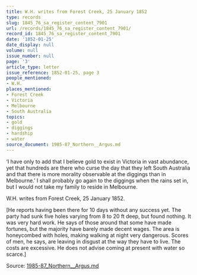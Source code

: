 ```yaml
---
title: W.H. writes from Forest Creek, 25 January 1852
type: records
slug: 1845_76_sa_register_content_7901
url: /records/1845_76_sa_register_content_7901/
record_id: 1845_76_sa_register_content_7901
date: '1852-01-25'
date_display: null
volume: null
issue_number: null
page: '3'
article_type: letter
issue_reference: 1852-01-25, page 3
people_mentioned:
- W.H.
places_mentioned:
- Forest Creek
- Victoria
- Melbourne
- South Australia
topics:
- gold
- diggings
- hardship
- water
source_document: 1985-87_Northern__Argus.md
---
```


‘I have only to add that I believe gold to exist in Victoria in vast abundance, yet that hundreds are there who curse the day that they left South Australia and that there is more morality observable at the diggings than in Melbourne.’  I shall probably go again to the diggings when the rains set in, but I would not take my family to reside in Melbourne.

W.H. writes from Forest Creek, 25 January 1852.

[He reports having been there for 10 days without any success yet.  The party had sunk five holes varying from 8 to 20 ft deep, but found nothing.  It was very hard work.  He says of those around that some have made fortunes, but the majority have barely made decent wages.  The area is honeycombed with holes, making walking at night very dangerous.  Scores of men, he says, are leaving in disgust at the way they have to live.  The costs are excessive.  He does not advise coming at present with water so scarce.]

Source: [1985-87_Northern__Argus.md](/downloads/markdown/1985-87_Northern__Argus.md)
